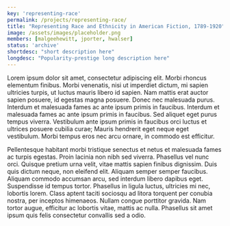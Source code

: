 ```yaml
---
key: 'representing-race'
permalink: /projects/representing-race/
title: "Representing Race and Ethnicity in American Fiction, 1789-1920"
image: /assets/images/placeholder.png
members: [malgeehewitt, jporter, hwalser]
status: 'archive'
shortdesc: "short description here"
longdesc: "Popularity-prestige long description here"
---
```



Lorem ipsum dolor sit amet, consectetur adipiscing elit. Morbi rhoncus elementum finibus. Morbi venenatis, nisi ut imperdiet dictum, mi sapien ultricies turpis, ut luctus mauris libero id sapien. Nam mattis erat auctor sapien posuere, id egestas magna posuere. Donec nec malesuada purus. Interdum et malesuada fames ac ante ipsum primis in faucibus. Interdum et malesuada fames ac ante ipsum primis in faucibus. Sed aliquet eget purus tempus viverra. Vestibulum ante ipsum primis in faucibus orci luctus et ultrices posuere cubilia curae; Mauris hendrerit eget neque eget vestibulum. Morbi tempus eros nec arcu ornare, in commodo est efficitur.

Pellentesque habitant morbi tristique senectus et netus et malesuada fames ac turpis egestas. Proin lacinia non nibh sed viverra. Phasellus vel nunc orci. Quisque pretium urna velit, vitae mattis sapien finibus dignissim. Duis quis dictum neque, non eleifend elit. Aliquam semper semper faucibus. Aliquam commodo accumsan arcu, sed interdum libero dapibus eget. Suspendisse id tempus tortor. Phasellus in ligula luctus, ultricies mi nec, lobortis lorem. Class aptent taciti sociosqu ad litora torquent per conubia nostra, per inceptos himenaeos. Nullam congue porttitor gravida. Nam tortor augue, efficitur ac lobortis vitae, mattis ac nulla. Phasellus sit amet ipsum quis felis consectetur convallis sed a odio.